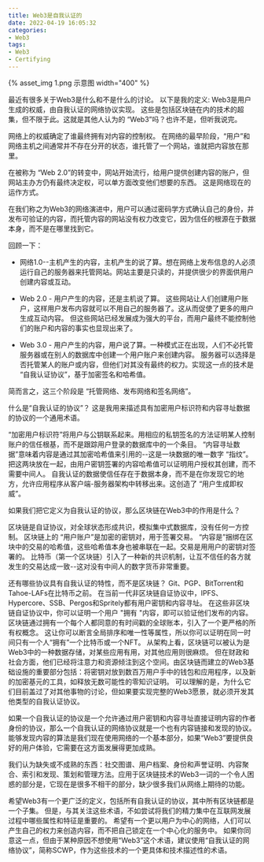 ```yaml
---
title: Web3是自我认证的
date: 2022-04-19 16:05:32
categories:
- Web3
tags:
- Web3
- Certifying
---
```


{% asset_img 1.png 示意图 width="400" %}

最近有很多关于Web3是什么和不是什么的讨论。
以下是我的定义:
Web3是用户生成的权威，由自我认证的网络协议实现。
这些是包括区块链在内的技术的超集，但不限于此。这就是其他人认为的 “Web3”吗？也许不是，但听我说完。

<!--more-->

网络上的权威确定了谁最终拥有对内容的控制权。
在网络的最早阶段，“用户”和网络主机之间通常并不存在分开的状态，谁托管了一个网站，谁就把内容放在那里。

在被称为 “Web 2.0”的转变中，网站开始流行，给用户提供创建内容的账户，但网站主办方仍有最终决定权，可以单方面改变他们想要的东西。
这是网络现在的运作方式。

在我们称之为Web3的网络演进中，用户可以通过密码学方式确认自己的身份，并发布可验证的内容，而托管内容的网站没有权力改变它，因为信任的根源在于数据本身，而不是在哪里找到它。

回顾一下：
 * 网络1.0--主机产生的内容，主机产生的说了算。想在网络上发布信息的人必须运行自己的服务器来托管网站。网站主要是只读的，并提供很少的界面供用户创建内容或互动。

 * Web 2.0 - 用户产生的内容，还是主机说了算。
这些网站让人们创建用户账户，这样用户发布内容就可以不用自己的服务器了。这从而促使了更多的用户生成互动内容。
但这些网站已经发展成为强大的平台，而用户最终不能控制他们的账户和内容的事实也显现出来了。

 * Web 3.0 - 用户产生的内容，用户说了算。一种模式正在出现，人们不必托管服务器或在别人的数据库中创建一个用户账户来创建内容。
 服务器可以选择是否托管某人的账户或内容，但他们对其没有最终的权力。实现这一点的技术是 “自我认证协议”，基于加密签名和哈希值。

简而言之，这三个阶段是 “托管网络、发布网络和签名网络”。

什么是“自我认证的协议”？
这是我用来描述具有加密用户标识符和内容寻址数据的协议的一个通用术语。

“加密用户标识符”将用户与公钥联系起来。用相应的私钥签名的方法证明某人控制账户的信任根基，而不是跟踪用户登录的数据库中的一个条目。
“内容寻址数据”意味着内容是通过其加密哈希值来引用的--这是一块数据的唯一数字 “指纹”。
把这两块放在一起，由用户密钥签署的内容哈希值可以证明用户授权其创建，而不需要中间人。
自我认证的数据使信任存在于数据本身，而不是在你发现它的地方，允许应用程序从客户端-服务器架构中转移出来。这创造了 “用户生成即权威”。

如果我们把它定义为自我认证的协议，那么区块链在Web3中的作用是什么？

区块链是自证协议，对全球状态形成共识，模拟集中式数据库，没有任何一方控制。
区块链上的 “用户账户”是加密的密钥对，用于签署交易。
“内容是”捆绑在区块中的交易的哈希值，这些哈希值本身也被串联在一起。交易是用用户的密钥对签署的。
比特币（第一个区块链）引入了一种新的共识机制，让互不信任的各方就发生的交易达成一致--这对没有中间人的数字货币非常重要。

还有哪些协议具有自我认证的特性，而不是区块链？
Git、PGP、BitTorrent和Tahoe-LAFs在比特币之前。
在当前一代非区块链自证协议中，IPFS、Hypercore、SSB、Pergos和Spritely都有用户密钥和内容寻址。
在这些非区块链自证协议中，你可以证明一个用户 "拥有 "内容，即可以验证他们发布的内容。区块链通过拥有一个每个人都同意的有时间戳的全球账本，引入了一个更严格的所有权概念。
这让你可以断言全局排序和唯一性等属性，所以你可以证明在同一时间只有一个人“拥有”一个比特币或一个NFT。
从架构上看，区块链可以被认为是Web3中的一种数据存储，对某些应用有用，对其他应用则很麻烦。
但在财政和社会方面，他们已经将注意力和资源倾注到这个空间。由区块链而建立的Web3基础设施的重要部分包括：将密钥对放到数百万用户手中的钱包和应用程序，以及新的加密基元的工具，如释放无数可能性的零知识证明。
可以理解的是，为什么它们目前盖过了对其他事物的讨论，但如果要实现完整的Web3愿景，就必须开发其他类型的自我认证协议。

如果一个自我认证的协议是一个允许通过用户密钥和内容寻址直接证明内容的作者身份的协议，那么一个自我认证的网络协议就是一个也有内容链接和发现的协议。
能够发现内容的算法是我们现在使用网络的一个基本部分，如果“Web3”要提供良好的用户体验，它需要在这方面发展得更加成熟。

我们认为缺失或不成熟的东西：社交图谱、用户档案、身份和声誉证明、内容聚合、索引和发现、策划和管理方法。应用于区块链技术的Web3一词的一个令人困惑的部分是，它现在是很多不相干的部分，缺少很多我们从网络上期待的功能。

希望Web3有一个更广泛的定义，包括所有自我认证的协议，其中所有区块链都是一个子集。
但是，与其关注这些术语，不如尝试将我们的精力集中在互联网发展过程中哪些属性和特征是重要的。
希望有一个更以用户为中心的网络，人们可以产生自己的权力来创造内容，而不把自己锁定在一个中心化的服务中。
如果你同意这一点，但由于某种原因不想使用“Web3”这个术语，建议使用“自我认证的网络协议”，简称SCWP，作为这些技术的一个更具体和技术描述性的术语。

<!-- https://jaygraber.medium.com/web3-is-self-certifying-9dad77fd8d81 -->